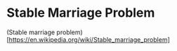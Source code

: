 # Stable Marriage Problem

(Stable marriage problem)[https://en.wikipedia.org/wiki/Stable_marriage_problem]
